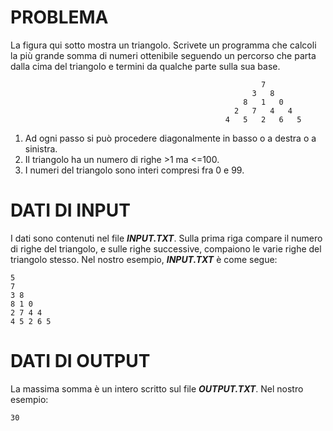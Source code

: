 # PROBLEMA

La figura qui sotto mostra un triangolo. Scrivete un programma che calcoli la più grande somma di numeri ottenibile seguendo un percorso che parta dalla cima del triangolo e termini da qualche parte sulla sua base. 


                                                            7
                                                          3   8
                                                        8   1   0
                                                      2   7   4   4
                                                    4   5   2   6   5


1) Ad ogni passo si può procedere diagonalmente in basso o a destra o a sinistra.
2) Il triangolo ha un numero di righe >1 ma <=100.
3) I numeri del triangolo sono interi compresi fra 0 e 99.

# DATI DI INPUT

I dati sono contenuti nel file ***INPUT.TXT***. Sulla prima riga compare il numero di righe del triangolo, e sulle righe successive, compaiono le varie righe del triangolo stesso. Nel nostro esempio, ***INPUT.TXT*** è come segue: 

```
5
7
3 8
8 1 0
2 7 4 4
4 5 2 6 5
```
# DATI DI OUTPUT

La massima somma è un intero scritto sul file ***OUTPUT.TXT***. Nel nostro esempio: 

```
30
```
